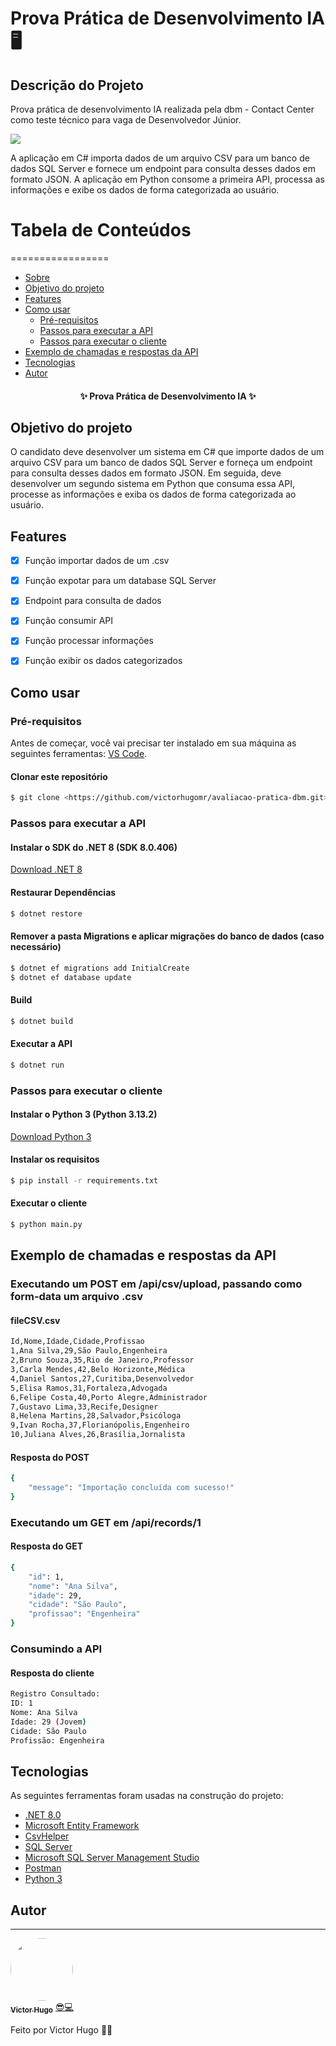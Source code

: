 # Prova Prática de Desenvolvimento IA 🖥️

## Descrição do Projeto
Prova prática de desenvolvimento IA realizada pela dbm - Contact Center como teste técnico para vaga de Desenvolvedor Júnior.

<img src="https://img.shields.io/static/v1?label=csharp&message=Python&color=f0e000&style=for-the-badge&logo=ghost"/>

A aplicação em C# importa dados de um arquivo CSV para um banco de dados SQL Server e fornece um endpoint para consulta desses dados em formato JSON. A aplicação em Python consome a primeira API, processa as informações e exibe os dados de forma categorizada ao usuário.

# Tabela de Conteúdos
=================
<!--ts-->
   * [Sobre](#descrição-do-projeto)
   * [Objetivo do projeto](#objetivo-do-projeto)
   * [Features](#features)
   * [Como usar](#como-usar)
      * [Pré-requisitos](#pré-requisitos)
      * [Passos para executar a API](#passos-para-executar-a-api)
      * [Passos para executar o cliente](#passos-para-executar-o-cliente)
   * [Exemplo de chamadas e respostas da API](#exemplo-de-chamadas-e-respostas-da-api)
   * [Tecnologias](#tecnologias)
   * [Autor](#autor)
<!--te-->

<h4 align="center"> 
	✨  Prova Prática de Desenvolvimento IA  ✨
</h4>

## Objetivo do projeto

O candidato deve desenvolver um sistema em C# que importe dados de um arquivo CSV para um banco de dados SQL Server e forneça um endpoint para consulta desses dados em formato JSON. Em seguida, deve desenvolver um segundo sistema em Python que consuma essa API, processe as informações e exiba os dados de forma categorizada ao usuário.

## Features

- [x] Função importar dados de um .csv
- [x] Função expotar para um database SQL Server
- [x] Endpoint para consulta de dados

- [x] Função consumir API
- [x] Função processar informações
- [x] Função exibir os dados categorizados

## Como usar

### Pré-requisitos

Antes de começar, você vai precisar ter instalado em sua máquina as seguintes ferramentas:
[VS Code](https://code.visualstudio.com/download).

#### Clonar este repositório

```bash
$ git clone <https://github.com/victorhugomr/avaliacao-pratica-dbm.git>
```

### Passos para executar a API

#### Instalar o SDK do .NET 8 (SDK 8.0.406)
[Download .NET 8](https://dotnet.microsoft.com/en-us/download/dotnet/8.0)

#### Restaurar Dependências
```bash
$ dotnet restore
```

#### Remover a pasta Migrations e aplicar migrações do banco de dados (caso necessário)
```bash
$ dotnet ef migrations add InitialCreate
$ dotnet ef database update
```

#### Build
```bash
$ dotnet build
```

#### Executar a API
```bash
$ dotnet run
```

### Passos para executar o cliente

#### Instalar o Python 3 (Python 3.13.2)
[Download Python 3](https://www.python.org/downloads/)

#### Instalar os requisitos
```bash
$ pip install -r requirements.txt
```

#### Executar o cliente
```bash
$ python main.py
```


## Exemplo de chamadas e respostas da API

### Executando um POST em /api/csv/upload, passando como form-data um arquivo .csv

#### fileCSV.csv
```bash
Id,Nome,Idade,Cidade,Profissao
1,Ana Silva,29,São Paulo,Engenheira
2,Bruno Souza,35,Rio de Janeiro,Professor
3,Carla Mendes,42,Belo Horizonte,Médica
4,Daniel Santos,27,Curitiba,Desenvolvedor
5,Elisa Ramos,31,Fortaleza,Advogada
6,Felipe Costa,40,Porto Alegre,Administrador
7,Gustavo Lima,33,Recife,Designer
8,Helena Martins,28,Salvador,Psicóloga
9,Ivan Rocha,37,Florianópolis,Engenheiro
10,Juliana Alves,26,Brasília,Jornalista
```

#### Resposta do POST
```bash
{
    "message": "Importação concluída com sucesso!"
}
```

### Executando um GET em /api/records/1

#### Resposta do GET
```bash
{
    "id": 1,
    "nome": "Ana Silva",
    "idade": 29,
    "cidade": "São Paulo",
    "profissao": "Engenheira"
}
```

### Consumindo a API

#### Resposta do cliente
```bash
Registro Consultado:
ID: 1
Nome: Ana Silva      
Idade: 29 (Jovem)    
Cidade: São Paulo    
Profissão: Engenheira
```


## Tecnologias

As seguintes ferramentas foram usadas na construção do projeto:

- [.NET 8.0](https://dotnet.microsoft.com/en-us/)
- [Microsoft Entity Framework](https://learn.microsoft.com/pt-br/ef/)
- [CsvHelper](https://joshclose.github.io/CsvHelper/)
- [SQL Server](https://www.microsoft.com/pt-br/sql-server)
- [Microsoft SQL Server Management Studio](https://learn.microsoft.com/en-us/sql/ssms/download-sql-server-management-studio-ssms?view=sql-server-ver16)
- [Postman](https://www.postman.com/)
- [Python 3](https://www.python.org/)

## Autor
---

<a href="https://github.com/victorhugomr">
 <img style="border-radius: 50%;" src="https://avatars.githubusercontent.com/u/22302873?v=4" width="100px;" alt=""/>
 <br />
 <sub><b>Victor Hugo</b></sub></a> <a href="https://github.com/victorhugomr">😎💻</a>

Feito por Victor Hugo 👋🏽
